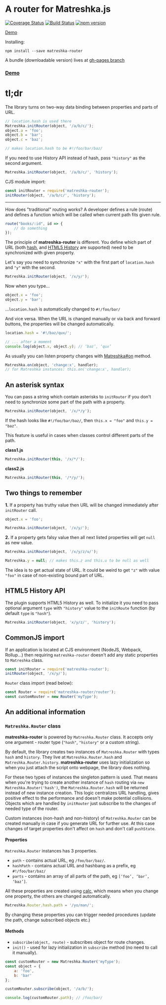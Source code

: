 A router for Matreshka.js
============

[![Coverage Status](https://coveralls.io/repos/github/matreshkajs/matreshka-router/badge.svg?branch=master)](https://coveralls.io/github/matreshkajs/matreshka-router?branch=master) [![Build Status](https://travis-ci.org/matreshkajs/matreshka-router.svg?branch=master)](https://travis-ci.org/matreshkajs/matreshka-router) [![npm version](https://badge.fury.io/js/matreshka-router.svg)](https://badge.fury.io/js/matreshka-router)


[Demo](https://matreshkajs.github.io/matreshka-router/demo.html#!/foo/bar/baz/)

Installing:
```
npm install --save matreshka-router
```

A bundle (downloadable version) lives at [gh-pages branch](https://github.com/matreshkajs/matreshka-router/tree/gh-pages)

### [Demo](http://output.jsbin.com/pigihe/13/#!/foo/bar/baz/)

# tl;dr

The library turns on two-way data binding between properties and parts of URL.

```js
// location.hash is used there
Matreshka.initRouter(object, '/a/b/c/');
object.a = 'foo';
object.b = 'bar';
object.c = 'baz';

// makes location.hash to be #!/foo/bar/baz/
```

If you need to use History API instead of hash, pass ``"history"`` as the second argument.

```js
Matreshka.initRouter(object, '/a/b/c/', 'history');
```

CJS module import:

```js
const initRouter = require('matreshka-router');
initRouter(object, '/a/b/c/', 'history');
```

--------


How does "traditional" routing works? A developer defines a rule (route) and defines a function which will be called when current path fits given rule.

```js
route("books/:id", id => {
	// do something
});
```

The principle of **matreshka-router** is different. You define which part of URL (both [hash](https://developer.mozilla.org/ru/docs/Web/API/Window/location), and [HTML5 History](https://developer.mozilla.org/ru/docs/Web/API/History_API) are supported) need to be synchronized with given property.

Let's say you need to synchronize ``"x"`` with the first part of ``location.hash`` and ``"y"`` with the second.

```js
Matreshka.initRouter(object, '/x/y/');
```

Now when you type...

```js
object.x = 'foo';
object.y = 'bar';
```

...``location.hash`` is automatically changed to ``#!/foo/bar/``


And vice versa. When the URL is changed manually or via back and forward buttons, the properties will be changed automatically.

```js
location.hash = '#!/baz/qux/';

// ... after a moment
console.log(object.x, object.y); // ‘baz’, ‘qux’
```

As usually you can listen property changes with [Matreshka#on](http://matreshka.io/#!Matreshka-on) method.

```js
Matreshka.on(object, 'change:x', handler);
// for Matreshka instances: this.on('change:x', handler);
```

## An asterisk syntax

You can pass a string which contain asterisks to ``initRouter`` if you don't need to synchronize some part of the path with a property.

```js
Matreshka.initRouter(object, '/x/*/y');
```

If the hash looks like ``#!/foo/bar/baz/``, then ``this.x = "foo"`` and ``this.y = "baz"``.

This feature is useful in cases when classes control different parts of the path.


**class1.js**

```js
Matreshka.initRouter(this, '/x/*/');
```

**class2.js**

```js
Matreshka.initRouter(this, '/*/y/');
```

## Two things to remember

**1.** If a property has truthy value then URL will be changed immediately after ``initRouter`` call.


```js
object.x = 'foo';

Matreshka.initRouter(object, '/x/y/');
```

**2.** If a property gets falsy value then all next listed properties will get ``null`` as new value.

```js
Matreshka.initRouter(object, '/x/y/z/u/');

Matreshka.y = null; // makes this.z and this.u to be null as well
```

The idea is to get actual state of URL. It could be weird to get ``"z"`` with value ``"foo"`` in case of non-existing bound part of URL.

## HTML5 History API

The plugin supports  HTML5 History as well. To initialize it you need to pass optional argument ``type`` with ``"history"`` value to the ``initRoute`` function (by default ``type`` is ``"hash"``).

```js
Matreshka.initRouter(object, 'x/y/z/', 'history');
```

## CommonJS import

If an application is located at CJS environment  (NodeJS, Webpack, Rollup...) then requiring ``matreshka-router`` doesn't add any static properties to ``Matreshka`` class.

```js
const initRouter = require('matreshka-router');
initRouter(object, '/x/y/');
```

``Router`` class import (read below):

```js
const Router = require('matreshka-router/router');
const customRouter = new Router('myType');
```

## An additional information

### ``Matreshka.Router`` class

**matreshka-router** is powered by  ``Matreshka.Router`` class. It accepts only one argument - router type (``"hash"``, ``"history"`` or a custom string).

By default, the library creates two instances of ``Matreshka.Router`` with types ``hash`` and ``history``. They live at ``Matreshka.Router.hash`` and ``Matreshka.Router.history``. **matreshka-router** uses lazy initialization so when you just attach the script onto webpage, the library does nothing.

For these two types of instances the singleton pattern is used. That means when you're trying to create another instance of ``hash`` routing via ``new Matreshka.Router('hash')``, the ``Matreshka.Router.hash`` will be returned instead of new instance creation. This logic centralizes URL handling, gives positive effect to the performance and doesn't make potential collisions. Objects which are handled by ``initRouter`` just subscribe to the changes of needed type of the router.

Custom instances (non-hash and non-history) of ``Matreshka.Router`` can be created manually in case if you generate URL for further use. At this case changes of target properties don't affect on ``hash`` and don't call ``pushState``.

#### Properties

``Matreshka.Router`` instances has 3 properties.

- ``path`` - contains actual URL, eg ``/foo/bar/baz/``.
- ``hashPath`` - contains actual URL and hashbang as a prefix, eg ``#!/foo/bar/baz/``
- ``parts`` - contains an array of all parts of the path, eg ``[‘foo’, ‘bar’, ‘baz’]``.

All these properties are created using [calc](https://matreshka.io/#!Matreshka-calc), which means when you change one property, the others are changed automatically.

```js
Matreshka.Router.hash.path = '/yo/man/';
```

By changing these properties you can trigger needed procedures (update the path, change subscribed objects etc.)

#### Methods

- ``subscribe(object, route)`` - subscribes object for route changes.
- ``init()`` - used for lazy initialization in  ``subscribe`` method (no need to call it manually).

```js
const customRouter = new Matreshka.Router('myType');
const object = {
	a: 'foo',
	b: 'bar'
};

customRouter.subscribe(object, '/a/b/');

console.log(customRouter.path); // /foo/bar/
```
